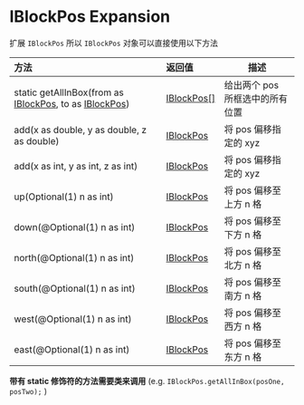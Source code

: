 # IBlockPos Expansion

扩展 `IBlockPos` 所以 `IBlockPos` 对象可以直接使用以下方法

| 方法                                             | 返回值      | 描述                               |
| :----------------------------------------------- | :---------- | ---------------------------------- |
| static getAllInBox(from as [IBlockPos](https://docs.blamejared.com/1.12/en/Vanilla/World/IBlockPos/), to as [IBlockPos](https://docs.blamejared.com/1.12/en/Vanilla/World/IBlockPos/)) | [IBlockPos[]](https://docs.blamejared.com/1.12/en/Vanilla/World/IBlockPos/) | 给出两个 pos 所框选中的所有位置 |
| add(x as double, y as double, z as double)                | [IBlockPos](https://docs.blamejared.com/1.12/en/Vanilla/World/IBlockPos/)   | 将 pos 偏移指定的 xyz     |
| add(x as int, y as int, z as int)                         | [IBlockPos](https://docs.blamejared.com/1.12/en/Vanilla/World/IBlockPos/)   | 将 pos 偏移指定的 xyz     |
| up(Optional(1) n as int)                            | [IBlockPos](https://docs.blamejared.com/1.12/en/Vanilla/World/IBlockPos/)   | 将 pos 偏移至上方 n 格    |
| down(@Optional(1) n as int)                         | [IBlockPos](https://docs.blamejared.com/1.12/en/Vanilla/World/IBlockPos/)   | 将 pos 偏移至下方 n 格    |
| north(@Optional(1) n as int)                        | [IBlockPos](https://docs.blamejared.com/1.12/en/Vanilla/World/IBlockPos/)   | 将 pos 偏移至北方 n 格    |
| south(@Optional(1) n as int)                        | [IBlockPos](https://docs.blamejared.com/1.12/en/Vanilla/World/IBlockPos/)   | 将 pos 偏移至南方 n 格    |
| west(@Optional(1) n as int)                         | [IBlockPos](https://docs.blamejared.com/1.12/en/Vanilla/World/IBlockPos/)   | 将 pos 偏移至西方 n 格    |
| east(@Optional(1) n as int)                         | [IBlockPos](https://docs.blamejared.com/1.12/en/Vanilla/World/IBlockPos/)   | 将 pos 偏移至东方 n 格     |

**带有 static 修饰符的方法需要类来调用** (e.g. `IBlockPos.getAllInBox(posOne, posTwo);` )
